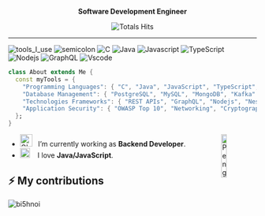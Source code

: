 <div align="center" width="50">
<p><strong>Software Development Engineer</strong></p>

![Totals Hits](https://komarev.com/ghpvc/?username=bi5hnoi&style=flat&color=orange&label=PROFILE+VIEWS)
</div>

<hr></hr>

![tools_I_use](https://img.shields.io/badge/-%F0%9F%9A%80%20Tools%20I%20use-orange)
![semicolon](https://img.shields.io/badge/-%3A-orange)
![C](https://img.shields.io/badge/C-00599C?style=flat&logo=c&logoColor=white)
![Java](https://img.shields.io/badge/Java-ED8B00?style=flat&logo=java&logoColor=white)
![Javascript](https://img.shields.io/badge/JavaScript-323330?style=flat&logo=javascript&logoColor=F7DF1E)
![TypeScript](https://img.shields.io/badge/-TypeScript-007ACC?style=flat-square&logo=typescript)
![Nodejs](https://img.shields.io/badge/-Nodejs-black?style=flat-square&logo=Node.js)
![GraphQL](https://img.shields.io/badge/-GraphQL-E10098?style=flat-square&logo=graphql)
![Vscode](https://img.shields.io/badge/Visual_Studio_Code-0078D4?style=flat&logo=visual%20studio%20code&logoColor=white)

```dart
class About extends Me { 
  const myTools = {  
    "Programming Languages": { "C", "Java", "JavaScript", "TypeScript", "SQL" },
    "Database Management": { "PostgreSQL", "MySQL", "MongoDB", "Kafka" },
    "Technologies Frameworks": { "REST APIs", "GraphQL", "Nodejs", "Nestjs", "Expressjs", "Sequelize", "PostMan", "Linux", "Git", "Jira" },
    "Application Security": { "OWASP Top 10", "Networking", "Cryptography", "Web Application Security", "SecOps", "WAF" },
  };
}
```

-  <img alt="GIF" src="https://github.com/SP-XD/SP-XD/blob/main/images/Developer.gif" width="25" /> &nbsp; I’m currently working as **Backend Developer**. <img align="right" src="https://raw.githubusercontent.com/Tarikul-Islam-Anik/Animated-Fluent-Emojis/master/Emojis/Animals/Penguin.png" alt="Penguin" width="15%" /><br>
- <img src="https://github.com/SP-XD/SP-XD/blob/main/images/hyperkitty.gif?raw=true" width="20" />&nbsp;&nbsp;&nbsp; I love **Java/JavaScript**. <br>

## ⚡ My contributions

<p><img align="center" src="https://github-readme-streak-stats.herokuapp.com/?user=bi5hnoi&" alt="bi5hnoi" /></p>
